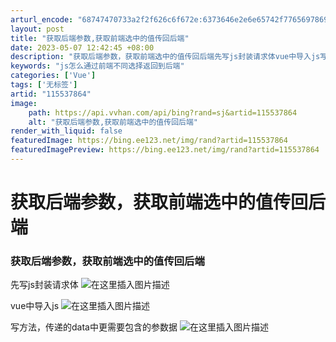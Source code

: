 ```yaml
---
arturl_encode: "68747470733a2f2f626c6f672e:6373646e2e6e65742f77656978696e5f34343039393036302f:61727469636c652f64657461696c732f313135353337383634"
layout: post
title: "获取后端参数,获取前端选中的值传回后端"
date: 2023-05-07 12:42:45 +08:00
description: "获取后端参数，获取前端选中的值传回后端先写js封装请求体vue中导入js写方法，传递的data中更需"
keywords: "js怎么通过前端不同选择返回到后端"
categories: ['Vue']
tags: ['无标签']
artid: "115537864"
image:
    path: https://api.vvhan.com/api/bing?rand=sj&artid=115537864
    alt: "获取后端参数,获取前端选中的值传回后端"
render_with_liquid: false
featuredImage: https://bing.ee123.net/img/rand?artid=115537864
featuredImagePreview: https://bing.ee123.net/img/rand?artid=115537864
---
```


# 获取后端参数，获取前端选中的值传回后端

### 获取后端参数，获取前端选中的值传回后端

先写js封装请求体
![在这里插入图片描述](https://i-blog.csdnimg.cn/blog_migrate/54199f4ded9fad17644ab41fc878f7f9.png)
  
vue中导入js
![在这里插入图片描述](https://i-blog.csdnimg.cn/blog_migrate/0fe39da2221cd29655ef51d37ea9504a.png)

写方法，传递的data中更需要包含的参数据
![在这里插入图片描述](https://i-blog.csdnimg.cn/blog_migrate/e21340cbace58bfe0bf947f662993c7b.png)